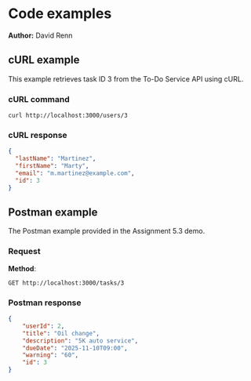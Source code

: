 # Code examples

**Author:** David Renn

## cURL example

This example retrieves task ID 3 from the To-Do Service API using cURL.

### cURL command

```shell
curl http://localhost:3000/users/3
```

### cURL response

```json
{
  "lastName": "Martinez",
  "firstName": "Marty",
  "email": "m.martinez@example.com",
  "id": 3
}
```

## Postman example

The Postman example provided in the Assignment 5.3 demo.

### Request

**Method**:

```shell
GET http://localhost:3000/tasks/3
```

### Postman response

```json
{
    "userId": 2,
    "title": "Oil change",
    "description": "5K auto service",
    "dueDate": "2025-11-10T09:00",
    "warning": "60",
    "id": 3
}
```
